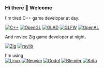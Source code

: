 ### Hi there 👋 Welcome

I'm tired C++ game developer at day.

[![C++](https://img.shields.io/badge/c++-%2300599C.svg?style=for-the-badge&logo=cplusplus)](https://isocpp.org/)
[![OpenGL](https://img.shields.io/badge/OpenGL-%23EEEEEE.svg?style=for-the-badge)](https://www.opengl.org/)
[![GLAD](https://img.shields.io/badge/GLAD-%23EEEEEE.svg?style=for-the-badge)](https://github.com/Dav1dde/glad)
[![GLFW](https://img.shields.io/badge/GLFW-%23EEEEEE.svg?style=for-the-badge)](https://github.com/glfw/glfw)
[![OpenAL](https://img.shields.io/badge/OpenAL-%23EEEEEE.svg?style=for-the-badge)](https://github.com/kcat/openal-soft)


And novice Zig game developer at night.  

[![Zig](https://img.shields.io/badge/zig-%23111111.svg?style=for-the-badge&logo=zig)](https://ziglang.org/)
[![raylib](https://img.shields.io/badge/raylib-%23f5f5f5.svg?style=for-the-badge)](https://www.raylib.com/)

I'm using  
[![Linux](https://img.shields.io/badge/linux-111111?style=for-the-badge&logo=linux)](https://www.linux.org/)
[![Neovim](https://img.shields.io/badge/neovim-0f191f.svg?style=for-the-badge&logo=neovim)](https://github.com/neovim/neovim)
[![Godot](https://img.shields.io/badge/godot-333f67.svg?style=for-the-badge&logo=godotengine)](https://godotengine.org/)
[![Blender](https://img.shields.io/badge/blender-ffffff.svg?style=for-the-badge&logo=blender)](https://www.blender.org/)
[![Krita](https://img.shields.io/badge/krita-333333.svg?style=for-the-badge&logo=krita)](https://krita.org/)
